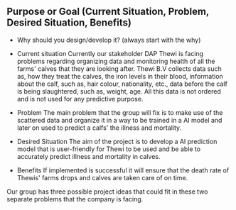 ## Purpose or Goal (Current Situation, Problem, Desired Situation, Benefits)
- Why should you design/develop it? (always start with the why)

- Current situation
Currently our stakeholder DAP Thewi is facing problems regarding organizing data and monitoring health of all the farms' calves that they are looking after. Thewi B.V collects data such as, how they treat the calves, the iron levels in their blood, information about the calf, such as, hair colour, nationality, etc., data before the calf is being slaughtered, such as, weight, age. All this data is not ordered and is not used for any predictive purpose. 

- Problem
The main problem that the group will fix is to make use of the scattered data and organize it in a way to be trained in a AI model and later on used to predict a calfs' the illness and mortality.

- Desired Situation 
The aim of the project is to develop a AI prediction model that is user-friendly for Thewi to be used and be able to accurately predict illness and mortality in calves.

- Benefits 
If implemented is successful it will ensure that the death rate of Thewis' farms drops and calves are taken care of on time. 

Our group has three possible project ideas that could fit in these two separate problems that the company is facing. 
